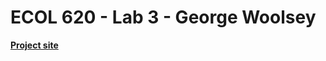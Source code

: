 # ECOL 620 - Lab 3 - George Woolsey

[**Project site**](https://georgewoolsey.github.io/ecol620_Lab3/)
